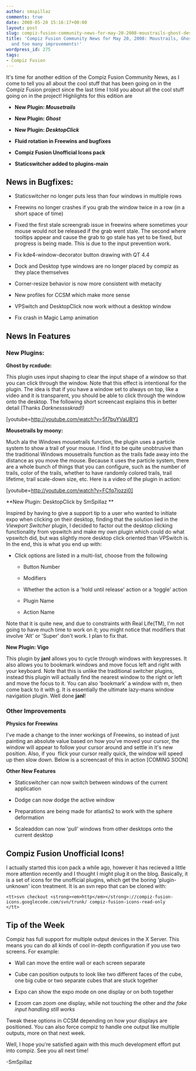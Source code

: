 ```yaml
---
author: smspillaz
comments: true
date: 2008-05-20 15:16:17+00:00
layout: post
slug: compiz-fusion-community-news-for-may-20-2008-moustrails-ghost-desktopclick-and-too-many-improvements
title: 'Compiz Fusion Community News for May 20, 2008: Moustrails, Ghost, Desktopclick
  and too many improvements!'
wordpress_id: 275
tags:
- Compiz Fusion
---
```


It's time for another edition of the Compiz Fusion Community News, as I come to tell you all about the cool stuff that has been going on in the Compiz Fusion project since the last time I told you about all the cool stuff going on in the project! Highlights for this edition are



	
  * **New Plugin: _Mousetrails_**

	
  * **New Plugin: _Ghost_**

	
  * **New Plugin: _DesktopClick_**

	
  * **Fluid rotation in Freewins and bugfixes**

	
  * **Compiz Fusion Unofficial Icons pack**

	
  * **Staticswitcher added to plugins-main**




## News in Bugfixes:





	
  * Staticswitcher no longer puts less than four windows in multiple rows

	
  * Freewins no longer crashes if you grab the window twice in a row (in a short space of time)

	
  * Fixed the first stale screengrab issue in freewins where sometimes your mouse would not be released if the grab went stale. The second where tooltips appear and cause the grab to go stale has yet to be fixed, but progress is being made. This is due to the input prevention work.

	
  * Fix kde4-window-decorator button drawing with QT 4.4

	
  * Dock and Desktop type windows are no longer placed by compiz as they place themselves

	
  * Corner-resize behavior is now more consistent with metacity

	
  * New profiles for CCSM which make more sense

	
  * VPSwitch and DesktopClick now work without a desktop window

	
  * Fix crash in Magic Lamp animation




## News In Features




### New Plugins:


**Ghost by rcxdude:**

This plugin uses input shaping to clear the input shape of a window so that you can click through the window. Note that this effect is intentional for the plugin. The idea is that if you have a window set to always on top, like a video and it is transparent, you should be able to click through the window onto the desktop. The following short screencast explains this in better detail (Thanks _Darknesssskrad!)_

[youtube=http://youtube.com/watch?v=5f7buYVaUBY]

**Mousetrails by moony:**

Much ala the Windows mousetrails function, the plugin uses a particle system to show a trail of your mouse. I find it to be quite unobtrusive than the traditional Windows mousetrails function as the trails fade away into the distance as you move the mouse. Because it uses the particle system, there are a whole bunch of things that you can configure, such as the number of trails, color of the trails, whether to have randomly colored trails, trail lifetime, trail scale-down size, etc. Here is a video of the plugin in action:

[youtube=http://youtube.com/watch?v=FCfq7iozzi0]

**New Plugin: DesktopClick by SmSpillaz
**

Inspired by having to give a support tip to a user who wanted to initiate expo when clicking on their desktop, finding that the solution lied in the _Viewport Switcher_ plugin, I decided to factor out the desktop clicking functionality from vpswitch and make my own plugin which could do what vpswitch did, but was slightly more desktop click oriented than VPSwitch is. In the end, this is what you end up with:



	
  * Click options are listed in a multi-list, choose from the following

	
    * Button Number

	
    * Modifiers

	
    * Whether the action is a 'hold until release' action or a 'toggle' action

	
    * Plugin Name

	
    * Action Name





Note that it is quite new, and due to constraints with Real Life(TM), I'm not going to have much time to work on it; you might notice that modifiers that involve 'Alt' or 'Super' don't work. I plan to fix that.

**New Plugin: Vigo**

This plugin by **janl** allows you to cycle through windows with keypresses. It also allows you to bookmark windows and move focus left and right with your keyboard. Note that this is unlike the traditional switcher plugins, instead this plugin will actually find the nearest window to the right or left and move the focus to it. You can also 'bookmark' a window with <Super>m, then come back to it with <Super>g. It is essentially the ultimate lazy-mans window navigation plugin. Well done **janl**!


### Other Improvements


**Physics for Freewins**

I've made a change to the inner workings of Freewins, so instead of just painting an absolute value based on how you've moved your cursor, the window will appear to follow your cursor around and settle in it's new position. Also, if you  flick your cursor really quick, the window will speed up then slow down. Below is a screencast of this in action [COMING SOON]

**Other New Features**



	
  * Staticswitcher can now switch between windows of the current application

	
  * Dodge can now dodge the active window

	
  * Preparations are being made for atlantis2 to work with the sphere deformation

	
  * Scaleaddon can now 'pull' windows from other desktops onto the current desktop




## Compiz Fusion Unofficial Icons!


I actually started this icon pack a while ago, however it has recieved a little more attention recently and I thought I might plug it on the blog. Basically, it is a set of icons for the unofficial plugins, which get the boring 'plugin-unknown' icon treatment. It is an svn repo that can be cloned with:

    
    <tt>svn checkout <strong><em>http</em></strong>://compiz-fusion-icons.googlecode.com/svn/trunk/ compiz-fusion-icons-read-only
    </tt>




## Tip of the Week


Compiz has full support for multiple output devices in the X Server. This means you can do all kinds of cool in-depth configuration if you use two screens. For example:



	
  * Wall can move the entire wall or each screen separate

	
  * Cube can position outputs to look like two different faces of the cube, one big cube or two separate cubes that are stuck together

	
  * Expo can show the expo mode on one display or on both together

	
  * Ezoom can zoom one display, while not touching the other and _the fake input handling still works_


Tweak these options in CCSM depending on how your displays are positioned. You can also force compiz to handle one output like multiple outputs, more on that next week.

Well, I hope you're satisfied again with this much development effort put into compiz. See you all next time!

-SmSpillaz
